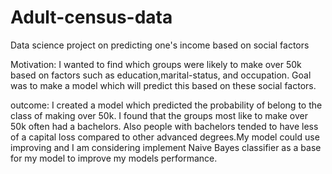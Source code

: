 # Adult-census-data
Data science project on predicting one's income based on social factors

Motivation:
I wanted to find which groups were likely to make over 50k based on factors such as education,marital-status, and occupation. Goal was to make a model which will predict this based on these social factors.

outcome:
I created a model which predicted the probability of belong to the class of making over 50k. I found that the groups most like to make over 50k often had a bachelors. Also people with bachelors tended to have less of a capital loss compared to other advanced degrees.My model could use improving and I am considering implement Naive Bayes classifier as a base for my model to improve my models performance.
